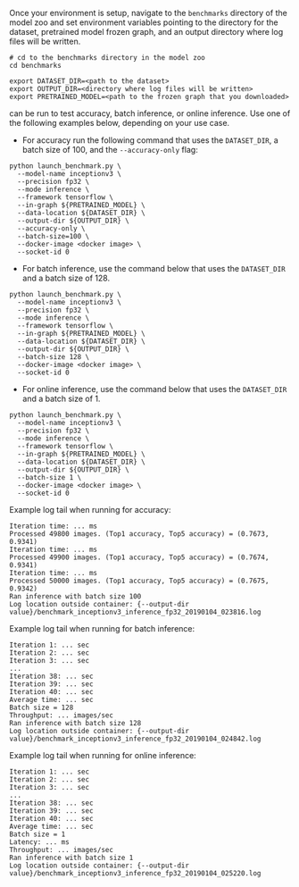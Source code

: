 <!-- 50. Launch benchmark instructions -->
Once your environment is setup, navigate to the `benchmarks` directory of
the model zoo and set environment variables pointing to the directory for the
dataset, pretrained model frozen graph, and an output directory where log
files will be written.

```
# cd to the benchmarks directory in the model zoo
cd benchmarks

export DATASET_DIR=<path to the dataset>
export OUTPUT_DIR=<directory where log files will be written>
export PRETRAINED_MODEL=<path to the frozen graph that you downloaded>
```

<model name> <precision> <mode> can be run to test accuracy, batch inference, or online inference.
Use one of the following examples below, depending on your use case.

* For accuracy run the following command that uses the `DATASET_DIR`, a batch
  size of 100, and the `--accuracy-only` flag:

```
python launch_benchmark.py \
  --model-name inceptionv3 \
  --precision fp32 \
  --mode inference \
  --framework tensorflow \
  --in-graph ${PRETRAINED_MODEL} \
  --data-location ${DATASET_DIR} \
  --output-dir ${OUTPUT_DIR} \
  --accuracy-only \
  --batch-size=100 \
  --docker-image <docker image> \
  --socket-id 0
```

* For batch inference, use the command below that uses the `DATASET_DIR` and a batch 
  size of 128.

```
python launch_benchmark.py \
  --model-name inceptionv3 \
  --precision fp32 \
  --mode inference \
  --framework tensorflow \
  --in-graph ${PRETRAINED_MODEL} \
  --data-location ${DATASET_DIR} \
  --output-dir ${OUTPUT_DIR} \
  --batch-size 128 \
  --docker-image <docker image> \
  --socket-id 0
```

* For online inference, use the command below that uses the `DATASET_DIR` and a batch 
  size of 1.
  
```
python launch_benchmark.py \
  --model-name inceptionv3 \
  --precision fp32 \
  --mode inference \
  --framework tensorflow \
  --in-graph ${PRETRAINED_MODEL} \
  --data-location ${DATASET_DIR} \
  --output-dir ${OUTPUT_DIR} \
  --batch-size 1 \
  --docker-image <docker image> \
  --socket-id 0
```

Example log tail when running for accuracy:
```
Iteration time: ... ms
Processed 49800 images. (Top1 accuracy, Top5 accuracy) = (0.7673, 0.9341)
Iteration time: ... ms
Processed 49900 images. (Top1 accuracy, Top5 accuracy) = (0.7674, 0.9341)
Iteration time: ... ms
Processed 50000 images. (Top1 accuracy, Top5 accuracy) = (0.7675, 0.9342)
Ran inference with batch size 100
Log location outside container: {--output-dir value}/benchmark_inceptionv3_inference_fp32_20190104_023816.log
```

Example log tail when running for batch inference:
```
Iteration 1: ... sec
Iteration 2: ... sec
Iteration 3: ... sec
...
Iteration 38: ... sec
Iteration 39: ... sec
Iteration 40: ... sec
Average time: ... sec
Batch size = 128
Throughput: ... images/sec
Ran inference with batch size 128
Log location outside container: {--output-dir value}/benchmark_inceptionv3_inference_fp32_20190104_024842.log
```

Example log tail when running for online inference:

```
Iteration 1: ... sec
Iteration 2: ... sec
Iteration 3: ... sec
...
Iteration 38: ... sec
Iteration 39: ... sec
Iteration 40: ... sec
Average time: ... sec
Batch size = 1
Latency: ... ms
Throughput: ... images/sec
Ran inference with batch size 1
Log location outside container: {--output-dir value}/benchmark_inceptionv3_inference_fp32_20190104_025220.log
```

